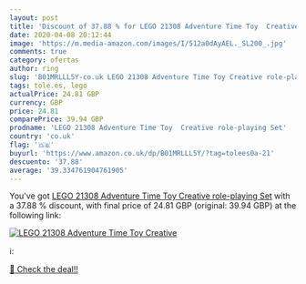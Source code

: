 ```yaml
---
layout: post
title: 'Discount of 37.88 % for LEGO 21308 Adventure Time Toy  Creative '
date: 2020-04-08 20:12:44
image: 'https://m.media-amazon.com/images/I/512a0dAyAEL._SL200_.jpg'
comments: true
category: ofertas
author: ring
slug: 'B01MRLLL5Y-co.uk LEGO 21308 Adventure Time Toy Creative role-playing Set'
tags: tole.es, lego
actualPrice: 24.81 GBP
currency: GBP
price: 24.81
comparePrice: 39.94 GBP
prodname: 'LEGO 21308 Adventure Time Toy  Creative role-playing Set'
country: 'co.uk'
flag: '🇬🇧'
buyurl: 'https://www.amazon.co.uk/dp/B01MRLLL5Y/?tag=tolees0a-21'
descuento: '37.88'
average: '39.334761904761905'
---
```


You've got [LEGO 21308 Adventure Time Toy  Creative role-playing Set](https://www.amazon.co.uk/dp/B01MRLLL5Y/?tag=tolees0a-21) with a  37.88 % discount, with final price of 24.81 GBP (original: 39.94 GBP) at the following link:

[![LEGO 21308 Adventure Time Toy  Creative ](https://m.media-amazon.com/images/I/512a0dAyAEL._SL200_.jpg)](https://www.amazon.co.uk/dp/B01MRLLL5Y/?tag=tolees0a-21)

ℹ️:


[🛒 Check the deal!!](https://www.amazon.co.uk/dp/B01MRLLL5Y/?tag=tolees0a-21)
